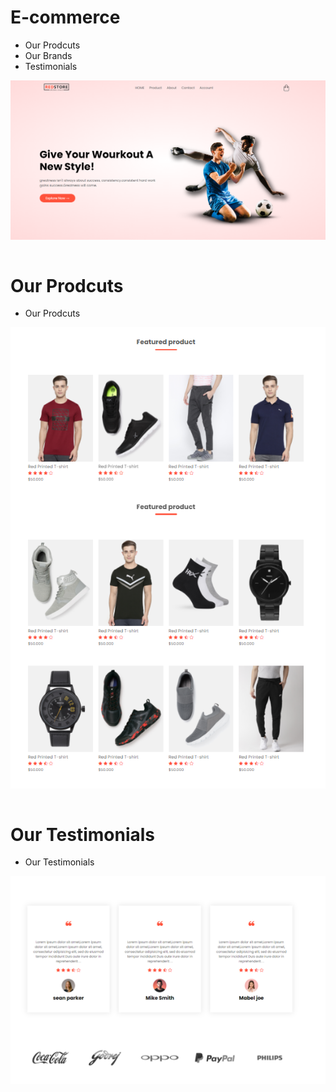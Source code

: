 # E-commerce
  - Our Prodcuts
  - Our Brands
  - Testimonials
  
  <div>
      <img align="right" alt="Coding" width="1000" src="https://github.com/Ayman-samir/E-commerce/blob/main/Capture1.PNG">
  </div>
  
  <p>&nbsp;</p>
  
  # Our Prodcuts
  - Our Prodcuts
 
  <div>
      <img align="right" alt="Coding" width="1000" src="https://github.com/Ayman-samir/E-commerce/blob/main/Capture2.PNG">
  </div>

<p>&nbsp;</p>

 # Our Testimonials
  - Our Testimonials
 
  <div>
      <img align="right" alt="Coding" width="1000" src="https://github.com/Ayman-samir/E-commerce/blob/main/Capture3.PNG">
  </div>
